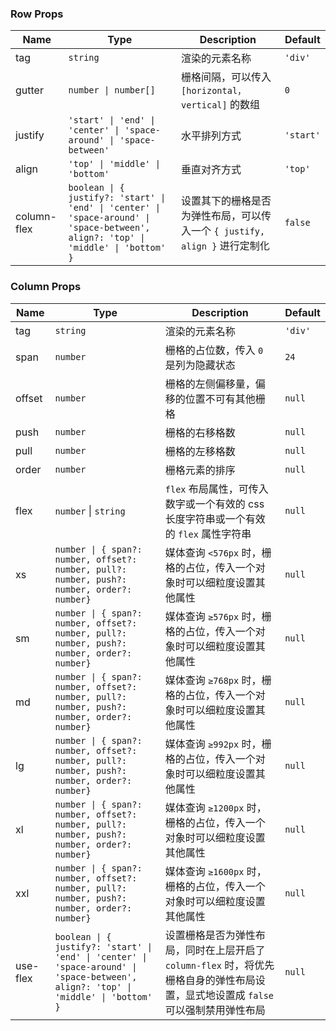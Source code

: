 ### Row Props

| Name        | Type              | Description                                                                             | Default  |
| ----------- | ----------------- | -------------------------------------------------------------------------------- | ------- |
| tag         | `string`            | 渲染的元素名称                                                                   | `'div'`   |
| gutter      | `number \| number[]`   | 栅格间隔，可以传入 `[horizontal，vertical]` 的数组                               | `0`       |
| justify     | `'start' \| 'end' \| 'center' \| 'space-around' \| 'space-between'`            | 水平排列方式 | `'start'` |
| align       | `'top' \| 'middle' \| 'bottom'`            | 垂直对齐方式                                | `'top'`   |
| column-flex | `boolean \| { justify?: 'start' \| 'end' \| 'center' \| 'space-around' \| 'space-between', align?: 'top' \| 'middle' \| 'bottom' }` | 设置其下的栅格是否为弹性布局，可以传入一个 `{ justify, align }` 进行定制化       | `false`   |

### Column Props

| Name     | Type              | Description                                                                                                                               | Default |
| -------- | ----------------- | ---------------------------------------------------------------------------------------------------------------------------------- | ------ |
| tag      | `string`            | 渲染的元素名称                                                                                                                     | `'div'`  |
| span     | `number`            | 栅格的占位数，传入 `0` 是列为隐藏状态                                                                                                | `24`     |
| offset   | `number`            | 栅格的左侧偏移量，偏移的位置不可有其他栅格                                                                                         | `null`      |
| push     | `number`            | 栅格的右移格数                                                                                                                     | `null`      |
| pull     | `number`            | 栅格的左移格数                                                                                                                     | `null`      |
| order    | `number`            | 栅格元素的排序                                                                                                                     | `null`      |
| flex     | `number` \| `string`  | `flex` 布局属性，可传入数字或一个有效的 css 长度字符串或一个有效的 `flex` 属性字符串                                                   | `null`   |
| xs       | `number \| { span?: number, offset?: number, pull?: number, push?: number, order?: number}`  | 媒体查询 `<576px` 时，栅格的占位，传入一个对象时可以细粒度设置其他属性                                                             | `null`   |
| sm       | `number \| { span?: number, offset?: number, pull?: number, push?: number, order?: number}`  | 媒体查询 `≥576px` 时，栅格的占位，传入一个对象时可以细粒度设置其他属性                                                             | `null`   |
| md       | `number \| { span?: number, offset?: number, pull?: number, push?: number, order?: number}`  | 媒体查询 `≥768px` 时，栅格的占位，传入一个对象时可以细粒度设置其他属性                                                             | `null`   |
| lg       | `number \| { span?: number, offset?: number, pull?: number, push?: number, order?: number}`  | 媒体查询 `≥992px` 时，栅格的占位，传入一个对象时可以细粒度设置其他属性                                                             | `null`   |
| xl       | `number \| { span?: number, offset?: number, pull?: number, push?: number, order?: number}`  | 媒体查询 `≥1200px` 时，栅格的占位，传入一个对象时可以细粒度设置其他属性                                                            | `null`   |
| xxl      | `number \| { span?: number, offset?: number, pull?: number, push?: number, order?: number}`  | 媒体查询 `≥1600px` 时，栅格的占位，传入一个对象时可以细粒度设置其他属性                                                            | `null`   |
| use-flex | `boolean \| { justify?: 'start' \| 'end' \| 'center' \| 'space-around' \| 'space-between', align?: 'top' \| 'middle' \| 'bottom' }` | 设置栅格是否为弹性布局，同时在上层开启了 `column-flex` 时，将优先栅格自身的弹性布局设置，显式地设置成 `false` 可以强制禁用弹性布局 | `null`   |
